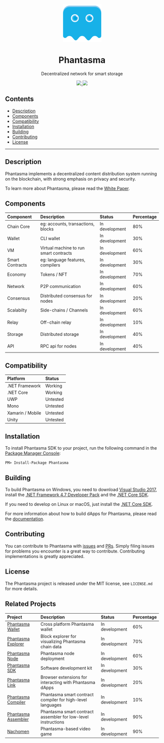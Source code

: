 <p align="center">
  <img
    src="/logo.png"
    width="125px"
  >
</p>

<h1 align="center">Phantasma</h1>

<p align="center">
  Decentralized network for smart storage
</p>

<p align="center">      
  <a href="https://travis-ci.org/phantasma-io/PhantasmaChain">
    <img src="https://travis-ci.org/phantasma-io/PhantasmaChain.svg?branch=master">
  </a>
  <a href="https://github.com/phantasma-io/PhantasmaChain/blob/master/LICENSE">
    <img src="https://img.shields.io/badge/license-MIT-blue.svg">
  </a>

</p>

## Contents

- [Description](#description)
- [Components](#components)
- [Compatibility](#compatibility)
- [Installation](#installation)
- [Building](#building)
- [Contributing](#contributing)
- [License](#license)

---

## Description

Phantasma implements a decentralized content distribution system running on the blockchain, with strong emphasis on privacy and security.

To learn more about Phantasma, please read the [White Paper](https://phantasma.io/phantasma_whitepaper.pdf).

## Components

Component	| Description	| Status	| Percentage
:---------------------- | :------------ | :------------  | :------------ 
Chain Core 		| eg: accounts, transactions, blocks | In development | 80%
Wallet | CLI wallet | In development | 30%
VM 		| Virtual machine to run smart contracts | In development | 60%
Smart Contracts | eg: language features, compilers | In development | 30%
Economy | Tokens / NFT | In development | 70%
Network 			| P2P communication | In development | 60%
Consensus | Distributed consensus for nodes | In development | 20%
Scalabilty | Side-chains / Channels | In development | 60%
Relay | Off-chain relay | In development | 10%
Storage | Distributed storage | In development| 40%
API 			| RPC api for nodes | In development | 40%

## Compatibility

Platform 		| Status
:---------------------- | :------------
.NET Framework 		| Working
.NET Core 		| Working
UWP 			| Untested
Mono 			| Untested
Xamarin / Mobile 	| Untested
Unity 			| Untested

## Installation

To install Phantasma SDK to your project, run the following command in the [Package Manager Console](https://docs.nuget.org/ndocs/tools/package-manager-console):

```
PM> Install-Package Phantasma
```

## Building

To build Phantasma on Windows, you need to download [Visual Studio 2017](https://www.visualstudio.com/products/visual-studio-community-vs), install the [.NET Framework 4.7 Developer Pack](https://www.microsoft.com/en-us/download/details.aspx?id=55168) and the [.NET Core SDK](https://www.microsoft.com/net/core).

If you need to develop on Linux or macOS, just install the [.NET Core SDK](https://www.microsoft.com/net/core).

For more information about how to build dApps for Phantasma, please read the [documentation](http://phantasma.io/development).

## Contributing

You can contribute to Phantasma with [issues](https://github.com/PhantasmaProtocol/PhantasmaChain/issues) and [PRs](https://github.com/PhantasmaProtocol/PhantasmaChain/pulls). Simply filing issues for problems you encounter is a great way to contribute. Contributing implementations is greatly appreciated.

## License

The Phantasma project is released under the MIT license, see `LICENSE.md` for more details.

## Related Projects

Project	| Description	| Status	| Percentage
:---------------------- | :------------ | :------------  | :------------ 
[Phantasma Wallet](https://github.com/phantasma-io/PhantasmaWallet) 		| Cross platform Phantasma wallet | In development | 60%
[Phantasma Explorer](https://github.com/phantasma-io/PhantasmaExplorer) | Block explorer for visualizing Phantasma chain data | In development | 70%
[Phantasma Node](https://github.com/phantasma-io/PhantasmaNode) | Phantasma node deployment | In development | 60%
[Phantasma SDK](https://github.com/phantasma-io/PhantasmaSDK) 		| Software development kit | In development | 30%
[Phantasma Link](https://github.com/phantasma-io/PhantasmaLink) 		| Browser extensions for interacting with Phantasma dApps | In development | 20%
[Phantasma Compiler](https://github.com/phantasma-io/PhantasmaCompiler) | Phantasma smart contract compiler for high-level languages | In development | 10%
[Phantasma Assembler](https://github.com/phantasma-io/PhantasmaAssembler) | Phantasma smart contract assembler for low-level instructions | In development | 90%
[Nachomen](https://nacho.men) 			| Phantasma-based video game | In development | 90%
